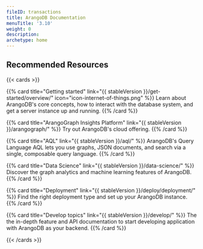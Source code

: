 ```yaml
---
fileID: transactions
title: ArangoDB Documentation
menuTitle: '3.10'
weight: 0
description: 
archetype: home
---
```

## Recommended Resources

{{< cards >}}

{{% card title="Getting started" link="{{ stableVersion }}/get-started/overview/" icon="icon-internet-of-things.png" %}}
Learn about ArangoDB's core concepts, how to interact with the database system,
and get a server instance up and running.
{{% /card %}}

{{% card title="ArangoGraph Insights Platform" link="{{ stableVersion }}/arangograph/" %}}
Try out ArangoDB's cloud offering.
{{% /card %}}

{{% card title="AQL" link="{{ stableVersion }}/aql/" %}}
ArangoDB's Query Language AQL lets you use graphs, JSON documents, and search
via a single, composable query language.
{{% /card %}}

{{% card title="Data Science" link="{{ stableVersion }}/data-science/" %}}
Discover the graph analytics and machine learning features of ArangoDB.
{{% /card %}}

{{% card title="Deployment" link="{{ stableVersion }}/deploy/deployment/" %}}
Find the right deployment type and set up your ArangoDB instance.
{{% /card %}}

{{% card title="Develop topics" link="{{ stableVersion }}/develop/" %}}
The the in-depth feature and API documentation to start developing application
with ArangoDB as your backend.
{{% /card %}}

{{< /cards >}}
